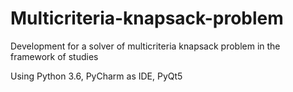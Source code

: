 # Multicriteria-knapsack-problem
Development for a solver of multicriteria knapsack problem in the framework of studies

Using Python 3.6, PyCharm as IDE, PyQt5
